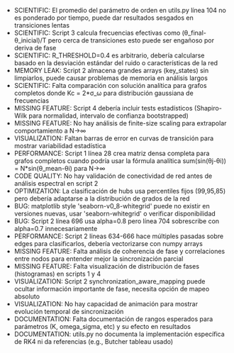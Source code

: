 - SCIENTIFIC: El promedio del parámetro de orden en utils.py línea 104 no es ponderado por tiempo, puede dar resultados sesgados en transiciones lentas
- SCIENTIFIC: Script 3 calcula frecuencias efectivas como (θ_final-θ_inicial)/T pero cerca de transiciones esto puede ser engañoso por deriva de fase
- SCIENTIFIC: R_THRESHOLD=0.4 es arbitrario, debería calcularse basado en la desviación estándar del ruido o características de la red
- MEMORY LEAK: Script 2 almacena grandes arrays (key_states) sin limpiarlos, puede causar problemas de memoria en análisis largos
- SCIENTIFIC: Falta comparación con solución analítica para grafos completos donde Kc = 2*σ_ω para distribución gaussiana de frecuencias
- MISSING FEATURE: Script 4 debería incluir tests estadísticos (Shapiro-Wilk para normalidad, intervalo de confianza bootstrapped)
- MISSING FEATURE: No hay análisis de finite-size scaling para extrapolar comportamiento a N→∞
- VISUALIZATION: Faltan barras de error en curvas de transición para mostrar variabilidad estadística
- PERFORMANCE: Script 1 línea 28 crea matriz densa completa para grafos completos cuando podría usar la fórmula analítica sum(sin(θj-θi)) = N*sin(θ_mean-θi) para N→∞
- CODE QUALITY: No hay validación de conectividad de red antes de análisis espectral en script 2
- OPTIMIZATION: La clasificación de hubs usa percentiles fijos (99,95,85) pero debería adaptarse a la distribución de grados de la red
- BUG: matplotlib style 'seaborn-v0_8-whitegrid' puede no existir en versiones nuevas, usar 'seaborn-whitegrid' o verificar disponibilidad
- BUG: Script 2 línea 696 usa alpha=0.8 pero línea 704 sobrescribe con alpha=0.7 innecesariamente
- PERFORMANCE: Script 2 líneas 634-666 hace múltiples pasadas sobre edges para clasificarlos, debería vectorizarse con numpy arrays
- MISSING FEATURE: Falta análisis de coherencia de fase y correlaciones entre nodos para entender mejor la sincronización parcial
- MISSING FEATURE: Falta visualización de distribución de fases (histogramas) en scripts 1 y 4
- VISUALIZATION: Script 2 synchronization_aware_mapping puede ocultar información importante de fase, necesita opción de mapeo absoluto
- VISUALIZATION: No hay capacidad de animación para mostrar evolución temporal de sincronización
- DOCUMENTATION: Falta documentación de rangos esperados para parámetros (K, omega_sigma, etc) y su efecto en resultados
- DOCUMENTATION: utils.py no documenta la implementación específica de RK4 ni da referencias (e.g., Butcher tableau usado)